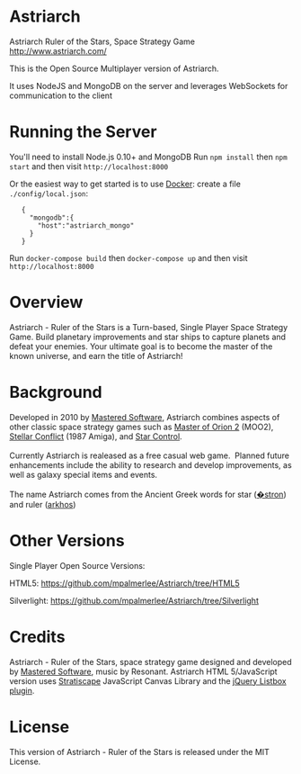 Astriarch
=========

Astriarch Ruler of the Stars, Space Strategy Game
http://www.astriarch.com/

This is the Open Source Multiplayer version of Astriarch.

It uses NodeJS and MongoDB on the server and leverages WebSockets for communication to the client

Running the Server
==================
You'll need to install Node.js 0.10+ and MongoDB
Run `npm install` then `npm start` and then visit `http://localhost:8000`

Or the easiest way to get started is to use [Docker](https://www.docker.com/):
create a file `./config/local.json`:
```
   {
     "mongodb":{
       "host":"astriarch_mongo"
     }
   }
```
Run `docker-compose build` then `docker-compose up` and then visit `http://localhost:8000`

Overview
========
Astriarch - Ruler of the Stars is a Turn-based, Single Player Space Strategy Game.
Build planetary improvements and star ships to capture planets and defeat your enemies.
Your ultimate goal is to become the master of the known universe, and earn the title of Astriarch!

Background
==========
Developed in 2010 by <a href="http://www.masteredsoftware.com/" target="_blank">Mastered Software</a>, Astriarch combines aspects of other classic space strategy games such as <a href="http://en.wikipedia.org/wiki/Master_of_Orion_II:_Battle_at_Antares" target="_blank" rel="nofollow">Master of Orion 2</a> (MOO2), <a href="http://hol.abime.net/3427" target="_blank" rel="nofollow">Stellar Conflict</a> (1987 Amiga), and <a href="http://en.wikipedia.org/wiki/Star_Control" target="_blank" rel="nofollow">Star Control</a>.
<br /><br />
Currently Astriarch is realeased as a free casual web game.&nbsp; Planned future enhancements include the ability to research and develop improvements, as well as galaxy special items and events.
<br /><br />
The name Astriarch comes from the Ancient Greek words for star (<a href="http://en.wiktionary.org/wiki/%E1%BC%84%CF%83%CF%84%CF%81%CE%BF%CE%BD#Ancient_Greek" target="_blank" rel="nofollow">�stron</a>) and ruler (<a href="http://en.wiktionary.org/wiki/%E1%BC%80%CF%81%CF%87%CF%8C%CF%82" target="_blank" rel="nofollow">arkhos</a>)

Other Versions
==============
Single Player Open Source Versions:

HTML5: https://github.com/mpalmerlee/Astriarch/tree/HTML5

Silverlight: https://github.com/mpalmerlee/Astriarch/tree/Silverlight

Credits
=======
Astriarch - Ruler of the Stars, space strategy game designed and developed by <a href="http://www.masteredsoftware.com/" target="_blank">Mastered Software</a>, music by Resonant. Astriarch HTML 5/JavaScript version uses <a href="https://github.com/mpalmerlee/Stratiscape" target="_blank">Stratiscape</a> JavaScript Canvas Library and the <a href="https://github.com/mpalmerlee/jQuery-UI-Listbox" target="_blank">jQuery Listbox plugin</a>.

License
=======
This version of Astriarch - Ruler of the Stars is released under the MIT License.
